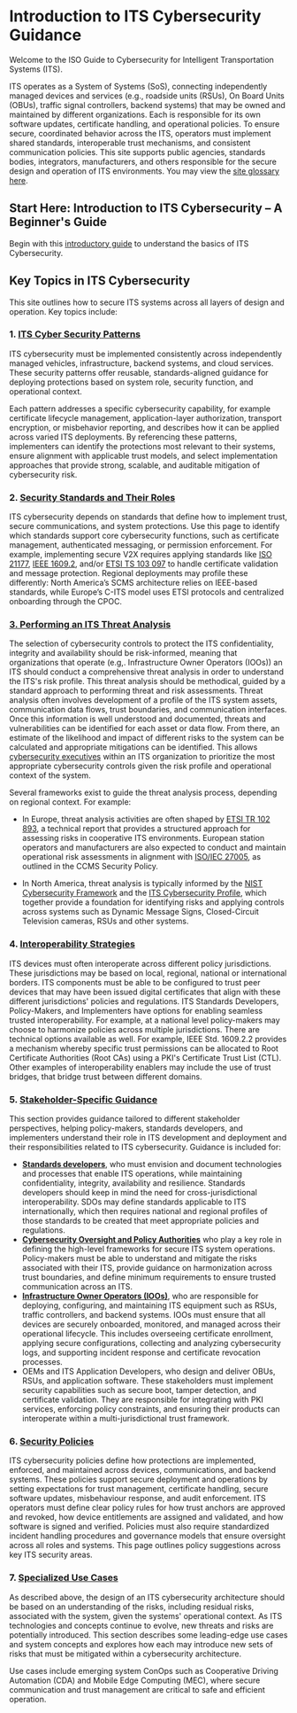 # Introduction to ITS Cybersecurity Guidance

Welcome to the ISO Guide to Cybersecurity for Intelligent Transportation Systems (ITS).

ITS operates as a System of Systems (SoS), connecting independently managed devices and services (e.g.,  roadside units (RSUs), On Board Units (OBUs), traffic signal controllers, backend systems) that may be owned and maintained by different organizations. Each is responsible for its own software updates, certificate handling, and operational policies. To ensure secure, coordinated behavior across the ITS, operators must implement shared standards, interoperable trust mechanisms, and consistent communication policies. This site supports public agencies, standards bodies, integrators, manufacturers, and others responsible for the secure design and operation of ITS environments. You may view the [site glossary here](Glossary.md).

## Start Here: Introduction to ITS Cybersecurity – A Beginner's Guide

Begin with this [introductory guide](beginners-guide.md) to understand the basics of ITS Cybersecurity.

## Key Topics in ITS Cybersecurity

This site outlines how to secure ITS systems across all layers of design and operation. Key topics include:

### 1. [ITS Cyber Security Patterns](its-security-patterns.md)

ITS cybersecurity must be implemented consistently across independently managed vehicles, infrastructure, backend systems, and cloud services. These security patterns offer reusable, standards-aligned guidance for deploying protections based on system role, security function, and operational context.

Each pattern addresses a specific cybersecurity capability, for example certificate lifecycle management, application-layer authorization, transport encryption, or misbehavior reporting, and describes how it can be applied across varied ITS deployments. By referencing these patterns, implementers can identify the protections most relevant to their systems, ensure alignment with applicable trust models, and select implementation approaches that provide strong, scalable, and auditable mitigation of cybersecurity risk.

### 2. [Security Standards and Their Roles](its-security-standards.md)

ITS cybersecurity depends on standards that define how to implement trust, secure communications, and system protections. Use this page to identify which standards support core cybersecurity functions, such as certificate management, authenticated messaging, or permission enforcement. For example, implementing secure V2X requires applying standards like [ISO 21177](https://www.iso.org/standard/87225.html), [IEEE 1609.2](https://standards.ieee.org/ieee/1609.2/10258/), and/or [ETSI TS 103 097](https://www.etsi.org/deliver/etsi_ts/103000_103099/103097/02.01.01_60/ts_103097v020101p.pdf) to handle certificate validation and message protection. Regional deployments may profile these differently: North America’s SCMS architecture relies on IEEE-based standards, while Europe’s C-ITS model uses ETSI protocols and centralized onboarding through the CPOC.

### [3. Performing an ITS Threat Analysis](its-threat-analysis.md)

The selection of cybersecurity controls to protect the ITS confidentiality, integrity and availability should be risk-informed, meaning that organizations that operate (e.g,. Infrastructure Owner Operators (IOOs)) an ITS should conduct a comprehensive threat analysis in order to understand the ITS's  risk profile. This threat analysis should be methodical, guided by a standard approach to performing threat and risk assessments.  Threat analysis often involves development of a profile of the ITS system assets, communication data flows, trust boundaries, and communication interfaces. Once this information is well understood and documented, threats and vulnerabilities can be identified for each asset or data flow. From there, an estimate of the likelihood and impact of different risks to the system can be calculated and appropriate mitigations can be identified. This allows [cybersecurity executives](policy-makers.md) within an ITS organization to prioritize the most appropriate cybersecurity controls given the risk profile and operational context of the system.

Several frameworks exist to guide the threat analysis process, depending on regional context. For example:

- In Europe, threat analysis activities are often shaped by [ETSI TR 102 893](https://www.etsi.org/deliver/etsi_tr/102800_102899/102893/01.02.01_60/tr_102893v010201p.pdf), a technical report that provides a structured approach for assessing risks in cooperative ITS environments. European station operators and manufacturers are also expected to conduct and maintain operational risk assessments in alignment with [ISO/IEC 27005](https://www.iso.org/standard/80585.html), as outlined in the CCMS Security Policy.

- In North America, threat analysis is typically informed by the [NIST Cybersecurity Framework](https://www.nist.gov/cyberframework) and the [ITS Cybersecurity Profile](https://transportationops.org/publications/usdot-resource-intelligent-transportation-systems-its-cybersecurity-framework-0), which together provide a foundation for identifying risks and applying controls across systems such as Dynamic Message Signs, Closed-Circuit Television cameras, RSUs and other systems.

### 4. [Interoperability Strategies](interoperability-strategies.md)

ITS devices must often interoperate across different policy jurisdictions. These jurisdictions may be based on local, regional, national or international borders. ITS components must be able to be configured to trust peer devices that may have been issued digital certificates that align with these different jurisdictions' policies and regulations. ITS Standards Developers, Policy-Makers, and Implementers have options for enabling seamless trusted interoperability. For example, at a national level policy-makers may choose to harmonize policies across multiple jurisdictions. There are technical options available as well. For example,  IEEE Std. 1609.2.2 provides a mechanism whereby specific trust permissions can be allocated to Root Certificate Authorities (Root CAs) using a PKI's Certificate Trust List (CTL). Other examples of interoperability enablers may include the use of trust bridges, that bridge trust between different domains.

### 5. [Stakeholder-Specific Guidance](stakeholder-guidance.md)

This section provides guidance tailored to different stakeholder perspectives, helping policy-makers, standards developers, and implementers understand their role in ITS development and deployment and their responsibilities related to ITS cybersecurity.  Guidance is included for:

- **[Standards developers](stakeholder-standards-developers)**, who must envision and document technologies and processes that enable ITS operations, while maintaining confidentiality, integrity, availability and resilience. Standards developers should keep in mind the need for cross-jurisdictional interoperability. SDOs may define standards applicable to ITS internationally, which then requires national and regional profiles of those standards to be created that meet appropriate policies and regulations.
- **[Cybersecurity Oversight and Policy Authorities](stakeholder-policy-maker)** who play a key role in defining the high-level frameworks for secure ITS system operations. Policy-makers must be able to understand and mitigate the risks associated with their ITS, provide guidance on harmonization across trust boundaries, and define minimum requirements to ensure trusted communication across an ITS.
- **[Infrastructure Owner Operators (IOOs)](stakeholder-ioo)**, who are responsible for deploying, configuring, and maintaining ITS equipment such as RSUs, traffic controllers, and backend systems. IOOs must ensure that all devices are securely onboarded, monitored, and managed across their operational lifecycle. This includes overseeing certificate enrollment, applying secure configurations, collecting and analyzing cybersecurity logs, and supporting incident response and certificate revocation processes.
- OEMs and ITS Application Developers, who design and deliver OBUs, RSUs, and application software. These stakeholders must implement security capabilities such as secure boot, tamper detection, and certificate validation. They are responsible for integrating with PKI services, enforcing policy constraints, and ensuring their products can interoperate within a multi-jurisdictional trust framework.

### 6. [Security Policies](security-policies.md)

ITS cybersecurity policies define how protections are implemented, enforced, and maintained across devices, communications, and backend systems. These policies support secure deployment and operations by setting expectations for trust management, certificate handling, secure software updates, misbehaviour response, and audit enforcement. ITS operators must define clear policy rules for how trust anchors are approved and revoked, how device entitlements are assigned and validated, and how software is signed and verified. Policies must also require standardized incident handling procedures and governance models that ensure oversight across all roles and systems. This page outlines policy suggestions across key ITS security areas.

### 7. [Specialized Use Cases](specialized-use-cases.md)

As described above, the design of an ITS cybersecurity architecture should be based on an understanding of the risks, including residual risks, associated with the system, given the systems' operational context. As ITS technologies and concepts continue to evolve, new threats and risks are potentially introduced. This section describes some leading-edge use cases and system concepts and explores how each may introduce new sets of risks that must be mitigated within a cybersecurity architecture.

Use cases include emerging system ConOps such as Cooperative Driving Automation (CDA) and Mobile Edge Computing (MEC), where secure communication and trust management are critical to safe and efficient operation.
